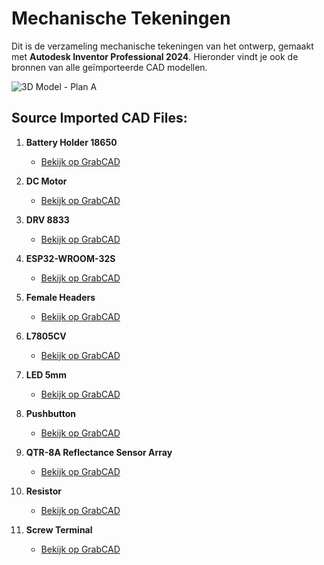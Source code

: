 # Mechanische Tekeningen

Dit is de verzameling mechanische tekeningen van het ontwerp, gemaakt met **Autodesk Inventor Professional 2024**. Hieronder vindt je ook de bronnen van alle geïmporteerde CAD modellen.

![3D Model - Plan A](../../images/Screenshot%2023-12-28%152455.png)

## Source Imported CAD Files:

1. **Battery Holder 18650**
   - [Bekijk op GrabCAD](https://grabcad.com/library/3-7v-18650-2s-holder-1)

2. **DC Motor**
   - [Bekijk op GrabCAD](https://grabcad.com/library/dc-micro-metal-gearmotor-1)

3. **DRV 8833**
   - [Bekijk op GrabCAD](https://grabcad.com/library/drv8833-carrier-breakout-board-1)

4. **ESP32-WROOM-32S**
   - [Bekijk op GrabCAD](https://grabcad.com/library/esp32-wroom-32s-nodemcu-32s-1)

5. **Female Headers**
   - [Bekijk op GrabCAD](https://grabcad.com/library/arduino-female-pin-header-for-kicad-1)

6. **L7805CV**
   - [Bekijk op GrabCAD](https://grabcad.com/library/l7805-with-heat-sink-1)

7. **LED 5mm**
   - [Bekijk op GrabCAD](https://grabcad.com/library/led-5mm-0-2-inch-1)

8. **Pushbutton**
   - [Bekijk op GrabCAD](https://grabcad.com/library/pushbutton-switch-1)

9. **QTR-8A Reflectance Sensor Array**
   - [Bekijk op GrabCAD](https://grabcad.com/library/qtr-8a-reflectance-sensor-array-1)

10. **Resistor**
    - [Bekijk op GrabCAD](https://grabcad.com/library/resistors-0-5w-pitch-12-7mm-500mil-1)

11. **Screw Terminal**
    - [Bekijk op GrabCAD](https://grabcad.com/library/pcb-terminal-block-pitch-3-5mm-for-kicad-1)
